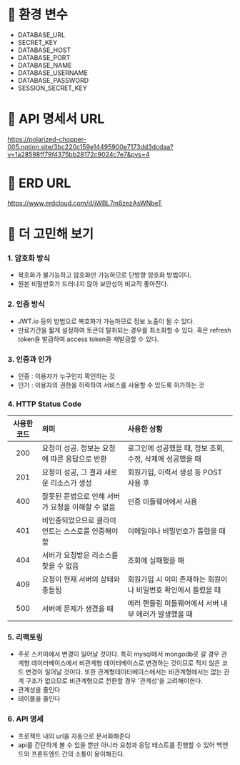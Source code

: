 # 🎯 환경 변수
- DATABASE_URL
- SECRET_KEY
- DATABASE_HOST
- DATABASE_PORT
- DATABASE_NAME
- DATABASE_USERNAME
- DATABASE_PASSWORD
- SESSION_SECRET_KEY


# 🎯 API 명세서 URL
https://polarized-chopper-005.notion.site/3bc220c159e14495900e7173dd3dcdaa?v=1a28598ff79f4375bb28172c9024c7e7&pvs=4


# 🎯 ERD URL
https://www.erdcloud.com/d/jWBL7m8zezAsWNbeT


# 🎯 더 고민해 보기
### 1. 암호화 방식
   - 복호화가 불가능하고 암호화만 가능하므로 단방향 암호화 방법이다.
   - 원본 비밀번호가 드러나지 않아 보안성이 비교적 좋아진다.
### 2. 인증 방식
   - JWT.io 등의 방법으로 복호화가 가능하므로 정보 노출이 될 수 있다.
   - 만료기간을 짧게 설정하여 토큰이 탈취되는 경우를 최소화할 수 있다. 혹은 refresh token을 발급하여 access token을 재발급할 수 있다.
### 3. 인증과 인가
   - 인증 : 이용자가 누구인지 확인하는 것
   - 인가 : 이용자의 권한을 허락하여 서비스를 사용할 수 있도록 허가하는 것
### 4. HTTP Status Code
|사용한 코드|의미|사용한 상황|
|:---:|:---|:---|
|200|요청이 성공. 정보는 요청에 따른 응답으로 반환|로그인에 성공했을 때, 정보 조회, 수정, 삭제에 성공했을 때|
|201|요청이 성공, 그 결과 새로운 리소스가 생성|회원가입, 이력서 생성 등 POST 사용 후|
|400|잘못된 문법으로 인해 서버가 요청을 이해할 수 없음|인증 미들웨어에서 사용|
|401|비인증되었으므로 클라이언트는 스스로를 인증해야함|이메일이나 비밀번호가 틀렸을 때|
|404|서버가 요청받은 리소스를 찾을 수 없음|조회에 실패했을 때|
|409|요청이 현재 서버의 상태와 충돌됨|회원가입 시 이미 존재하는 회원이나 비밀번호 확인에서 틀렸을 때|
|500|서버에 문제가 생겼을 때|에러 핸들링 미들웨어에서 서버 내부 에러가 발생했을 때|
### 5. 리팩토링
- 주로 스키마에서 변경이 일어날 것이다. 특히 mysql에서 mongodb로 갈 경우 관계형 데이터베이스에서 비관계형 데이터베이스로 변경하는 것이므로 적지 않은 코드 변경이 일어날 것이다. 또한 관계형데이터베이스에서는 비관계형에서는 없는 관계 구조가 없으므로 비관계형으로 전환할 경우 '관계성'을 고려해야한다.
- 관계성을 줄인다
- 테이블을 줄인다
### 6. API 명세
- 프로젝트 내의 url을 자동으로 문서화해준다
-  api를 간단하게 볼 수 있을 뿐만 아니라 요청과 응답 테스트를 진행할 수 있어 백엔드와 프론트엔드 간의 소통이 용이해진다.
